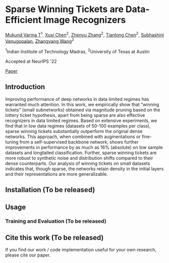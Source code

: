 # Sparse Winning Tickets are Data-Efficient Image Recognizers
[Mukund Varma T]()<sup>1</sup>,
[Xuxi Chen](https://xxchen.site/)<sup>2</sup>,
[Zhenyu Zhang](https://scholar.google.com/citations?user=ZLyJRxoAAAAJ&hl=zh-CN)<sup>2</sup>,
[Tianlong Chen](https://tianlong-chen.github.io/)<sup>2</sup>,
[Subhashini Venugopalan](https://vsubhashini.github.io/),
[Zhangyang Wang](https://vita-group.github.io/)<sup>2</sup>

<sup>1</sup>Indian Institute of Technology Madras, <sup>2</sup>University of Texas at Austin

Accepted at NeurIPS '22

[Paper]()

## Introduction

Improving performance of deep networks in data limited regimes has warranted much attention. In this work, we empirically show that “winning tickets” (small subnetworks) obtained via magnitude pruning based on the lottery ticket hypothesis, apart from being sparse are also effective recognizers in data limited regimes. Based on extensive experiments, we find that in low data regimes (datasets of 50-100 examples per class), sparse winning tickets substantially outperform the original dense networks. This approach, when combined with augmentations or fine-tuning from a self-supervised backbone network, shows further improvements in performance by as much as 16% (absolute) on low sample datasets and longtailed classification. Further, sparse winning tickets are more robust to synthetic noise and distribution shifts compared to their dense counterparts. Our analysis of winning tickets on small datasets indicates that, though sparse, the networks retain density in the initial layers and their representations are more generalizable.

## Installation (To be released)

## Usage

### Training and Evaluation (To be released)

## Cite this work (To be released)

If you find our work / code implementation useful for your own research, please cite our paper.

```

```
